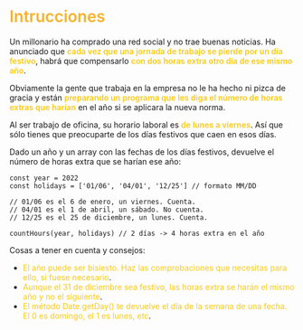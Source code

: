 <h1 style="font-weight: 600; color:rgb(248 178 41)">Intrucciones</h1>

Un millonario ha comprado una red social y no trae buenas noticias. Ha anunciado que <span style="color: rgb(250 202 21); font-weight: 600">cada vez que una jornada de trabajo se pierde por un día festivo</span>, habrá que compensarlo <span style="color: rgb(250 202 21); font-weight: 600">con dos horas extra otro día de ese mismo año</span>.

Obviamente la gente que trabaja en la empresa no le ha hecho ni pizca de gracia y están <span style="color: rgb(250 202 21); font-weight: 600">preparando un programa que les diga el número de horas extras que harían</span> en el año si se aplicara la nueva norma.

Al ser trabajo de oficina, su horario laboral es <span style="color: rgb(250 202 21); font-weight: 600">de lunes a viernes</span>. Así que sólo tienes que preocuparte de los días festivos que caen en esos días.

Dado un año y un array con las fechas de los días festivos, devuelve el número de horas extra que se harían ese año:

    const year = 2022
    const holidays = ['01/06', '04/01', '12/25'] // formato MM/DD

    // 01/06 es el 6 de enero, un viernes. Cuenta.
    // 04/01 es el 1 de abril, un sábado. No cuenta.
    // 12/25 es el 25 de diciembre, un lunes. Cuenta.

    countHours(year, holidays) // 2 días -> 4 horas extra en el año

Cosas a tener en cuenta y consejos:

- <span style="color: rgb(250 202 21)">El año puede ser bisiesto. Haz las comprobaciones que necesitas para ello, si fuese necesario</span>.
- <span style="color: rgb(250 202 21)">Aunque el 31 de diciembre sea festivo, las horas extra se harán el mismo año y no el siguiente</span>.
- <span style="color: rgb(250 202 21)">El método Date.getDay() te devuelve el día de la semana de una fecha. El 0 es domingo, el 1 es lunes, etc</span>.
